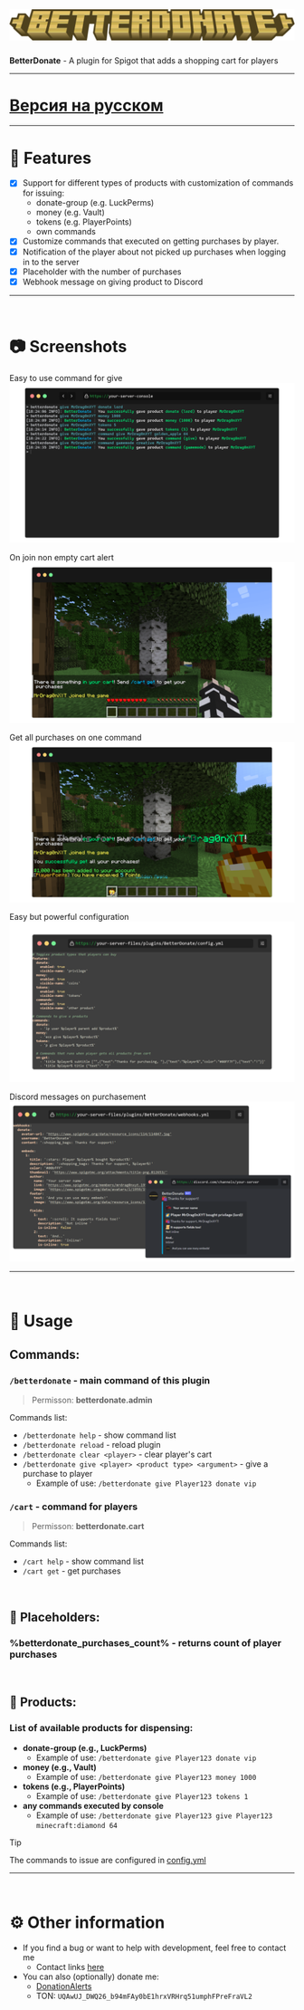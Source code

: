 <div align="center"><img src="docs/title.png">
<h5></h5>
</div>

**BetterDonate** - A plugin for Spigot that adds a shopping cart for players

<hr>

# [Версия на русском](README-RU.md)

<hr>

# 🌠 Features
- [x] Support for different types of products with customization of commands for issuing:
   - donate-group (e.g. LuckPerms)
   - money (e.g. Vault)
   - tokens (e.g. PlayerPoints)
   - own commands
- [x] Customize commands that executed on getting purchases by player.
- [x] Notification of the player about not picked up purchases when logging in to the server
- [x] Placeholder with the number of purchases
- [x] Webhook message on giving product to Discord

<hr>
<br>

# 📷 Screenshots

Easy to use command for give
![](docs/console.png)

On join non empty cart alert
![](docs/on-join-alert.png)

Get all purchases on one command
![](docs/cart-get-command.png)

Easy but powerful configuration
![](docs/config.png)

Discord messages on purchasement
![](docs/discord-webhook-msg.png)

<hr>
<br>

# 🚀 Usage

## Commands:

### `/betterdonate` - main command of this plugin

> Permisson: **betterdonate.admin**

Commands list:

- `/betterdonate help` - show command list
- `/betterdonate reload` - reload plugin
- `/betterdonate clear <player>` - clear player's cart
- `/betterdonate give <player> <product type> <argument>` - give a purchase to player
  - Example of use: `/betterdonate give Player123 donate vip`

### `/cart` - command for players

> Permisson: **betterdonate.cart**

Commands list:

- `/cart help` - show command list
- `/cart get` - get purchases

<br>

## 💾 Placeholders:
### **%betterdonate_purchases_count%** - returns count of player purchases

<br>

## 🛒 Products:

### List of available products for dispensing:

- **donate-group (e.g., LuckPerms)**
  - Example of use: `/betterdonate give Player123 donate vip`
- **money (e.g., Vault)**
  - Example of use: `/betterdonate give Player123 money 1000`
- **tokens (e.g., PlayerPoints)**
  - Example of use: `/betterdonate give Player123 tokens 1`
- **any commands executed by console**
  - Example of use: `/betterdonate give Player123 give Player123 minecraft:diamond 64`

> [!TIP]
> The commands to issue are configured in [config.yml](src/main/resources/config.yml)

<hr>
<br>

# ⚙ Other information

- If you find a bug or want to help with development, feel free to contact me
  - Contact links [here](https://slv.nshard.fun/) 
- You can also (optionally) donate me:
  - [DonationAlerts](https://www.donationalerts.com/r/mrdrag0nxyt)
  - TON: ```UQAwUJ_DWQ26_b94mFAy0bE1hrxVRHrq51umphFPreFraVL2```
